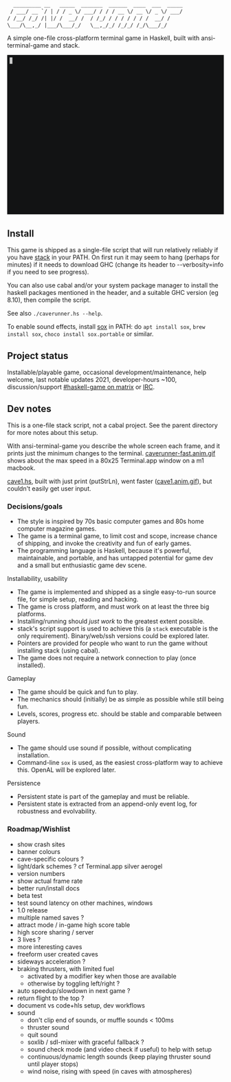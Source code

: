 ```
  _________ __   _____  _______  ______  ____  ___  _____
 / ___/ __ `/ | / / _ \/ ___/ / / / __ \/ __ \/ _ \/ ___/
/ /__/ /_/ /| |/ /  __/ /  / /_/ / / / / / / /  __/ /
\___/\__,_/ |___/\___/_/   \__,_/_/ /_/_/ /_/\___/_/
```

A simple one-file cross-platform terminal game in Haskell, built with ansi-terminal-game and stack.

![screencast](caverunner.anim.gif)

## Install

This game is shipped as a single-file script that will run relatively reliably
if you have [stack](https://www.fpcomplete.com/haskell/get-started) in
your PATH. On first run it may seem to hang (perhaps for minutes) if
it needs to download GHC (change its header to --verbosity=info if you
need to see progress).

You can also use cabal and/or your system package manager to install
the haskell packages mentioned in the header, and a suitable GHC
version (eg 8.10), then compile the script.

See also `./caverunner.hs --help`.

To enable sound effects, install [sox](https://sox.sourceforge.net) in PATH:
do `apt install sox`, `brew install sox`, `choco install sox.portable` or similar.

## Project status

Installable/playable game,
occasional development/maintenance,
help welcome,
last notable updates 2021,
developer-hours ~100,
discussion/support [#haskell-game on matrix](https://matrix.to/#/#haskell-game:matrix.org) or [IRC](https://web.libera.chat/#haskell-game).

## Dev notes

This is a one-file stack script, not a cabal project.
See the parent directory for more notes about this setup.

With ansi-terminal-game you describe the whole screen each frame,
and it prints just the minimum changes to the terminal.
[caverunner-fast.anim.gif](caverunner-fast.anim.gif)
shows about the max speed in a 80x25 Terminal.app window on a m1 macbook.

[cave1.hs](old/cave1.hs), built with just print (putStrLn),
went faster ([cave1.anim.gif](old/cave1.anim.gif)),
but couldn't easily get user input.

### Decisions/goals

- The style is inspired by 70s basic computer games and 80s home computer magazine games.
- The game is a terminal game, to limit cost and scope, increase chance of shipping, and invoke the creativity and fun of early games.
- The programming language is Haskell, because it's powerful, maintainable, and portable, 
  and has untapped potential for game dev and a small but enthusiastic game dev scene.

Installability, usability

- The game is implemented and shipped as a single easy-to-run source file, for simple setup, reading and hacking.
- The game is cross platform, and must work on at least the three big platforms.
- Installing/running should *just work* to the greatest extent possible.
- stack's script support is used to achieve this (a `stack` executable is the only requirement). Binary/web/ssh versions could be explored later.
- Pointers are provided for people who want to run the game without installing stack (using cabal).
- The game does not require a network connection to play (once installed).

Gameplay

- The game should be quick and fun to play.
- The mechanics should (initially) be as simple as possible while still being fun.
- Levels, scores, progress etc. should be stable and comparable between players.

Sound

- The game should use sound if possible, without complicating installation.
- Command-line `sox` is used, as the easiest cross-platform way to achieve this. OpenAL will be explored later.

Persistence

- Persistent state is part of the gameplay and must be reliable.
- Persistent state is extracted from an append-only event log, for robustness and evolvability.


### Roadmap/Wishlist

- show crash sites
- banner colours
- cave-specific colours ?
- light/dark schemes ? cf Terminal.app silver aerogel
- version numbers
- show actual frame rate
- better run/install docs
- beta test
- test sound latency on other machines, windows
- 1.0 release
- multiple named saves ?
- attract mode / in-game high score table
- high score sharing / server
- 3 lives ?
- more interesting caves
- freeform user created caves
- sideways acceleration ?
- braking thrusters, with limited fuel
  - activated by a modifier key when those are available
  - otherwise by toggling left/right ?
- auto speedup/slowdown in next game ?
- return flight to the top ?
- document vs code+hls setup, dev workflows
- sound
  - don't clip end of sounds, or muffle sounds < 100ms
  - thruster sound
  - quit sound
  - soxlib / sdl-mixer with graceful fallback ?
  - sound check mode (and video check if useful) to help with setup
  - continuous/dynamic length sounds (keep playing thruster sound until player stops)
  - wind noise, rising with speed (in caves with atmospheres)
